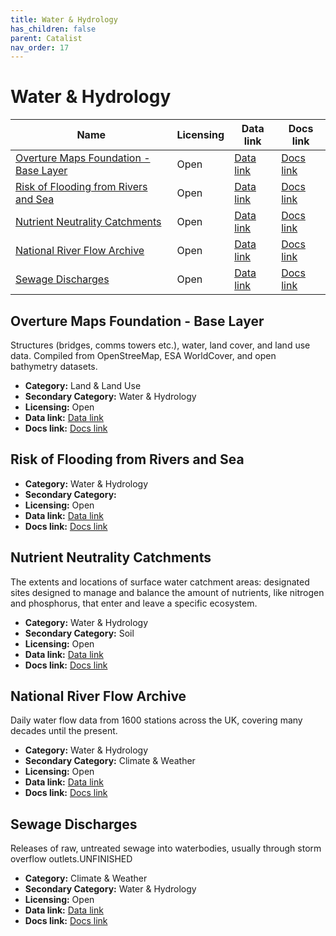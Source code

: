 ```yaml
---
title: Water & Hydrology
has_children: false
parent: Catalist
nav_order: 17
---
```


# Water & Hydrology

| Name                                                                            | Licensing | Data link                                                                                                           | Docs link                                                                                                                                                |
| ------------------------------------------------------------------------------- | --------- | ------------------------------------------------------------------------------------------------------------------- | -------------------------------------------------------------------------------------------------------------------------------------------------------- |
| [Overture Maps Foundation - Base Layer](#overture-maps-foundation---base-layer) | Open      | [Data link](https://docs.overturemaps.org/getting-data/)                                                            | [Docs link](https://docs.overturemaps.org/guides/base/)                                                                                                  |
| [Risk of Flooding from Rivers and Sea](#risk-of-flooding-from-rivers-and-sea)   | Open      | [Data link](https://environment.data.gov.uk/dataset/96ab4342-82c1-4095-87f1-0082e8d84ef1)                           | [Docs link](https://environment.data.gov.uk/file-management-open/data-sets/cf7e9513-2004-4ab7-befa-12294eedde0f/files/RoFRS%20Product%20Description.pdf) |
| [Nutrient Neutrality Catchments](#nutrient-neutrality-catchments)               | Open      | [Data link](https://naturalengland-defra.opendata.arcgis.com/datasets/nutrient-neutrality-catchments-england/about) | [Docs link](https://environment.data.gov.uk/defra/c11d1558-7d2f-4a71-9c20-93f02d148ef5/details)                                                          |
| [National River Flow Archive](#national-river-flow-archive)                     | Open      | [Data link](https://nrfaapps.ceh.ac.uk/nrfa/nrfa-api.html)                                                          | [Docs link](https://nrfa.ceh.ac.uk/)                                                                                                                     |
| [Sewage Discharges](#sewage-discharges)                                         | Open      | [Data link](https://environment.data.gov.uk/dataset/21e15f12-0df8-4bfc-b763-45226c16a8ac)                           | [Docs link](https://environment.data.gov.uk/dataset/21e15f12-0df8-4bfc-b763-45226c16a8ac)                                                                |

## Overture Maps Foundation - Base Layer

Structures (bridges, comms towers etc.), water, land cover, and land use data. Compiled from OpenStreeMap, ESA WorldCover, and open bathymetry datasets.

- **Category:** Land & Land Use
- **Secondary Category:** Water & Hydrology
- **Licensing:** Open
- **Data link:** [Data link](https://docs.overturemaps.org/getting-data/)
- **Docs link:** [Docs link](https://docs.overturemaps.org/guides/base/)



## Risk of Flooding from Rivers and Sea



- **Category:** Water & Hydrology
- **Secondary Category:** 
- **Licensing:** Open
- **Data link:** [Data link](https://environment.data.gov.uk/dataset/96ab4342-82c1-4095-87f1-0082e8d84ef1)
- **Docs link:** [Docs link](https://environment.data.gov.uk/file-management-open/data-sets/cf7e9513-2004-4ab7-befa-12294eedde0f/files/RoFRS%20Product%20Description.pdf)



## Nutrient Neutrality Catchments

The extents and locations of surface water catchment areas: designated sites designed to manage and balance the amount of nutrients, like nitrogen and phosphorus, that enter and leave a specific ecosystem.

- **Category:** Water & Hydrology
- **Secondary Category:** Soil
- **Licensing:** Open
- **Data link:** [Data link](https://naturalengland-defra.opendata.arcgis.com/datasets/nutrient-neutrality-catchments-england/about)
- **Docs link:** [Docs link](https://environment.data.gov.uk/defra/c11d1558-7d2f-4a71-9c20-93f02d148ef5/details)



## National River Flow Archive

Daily water flow data from 1600 stations across the UK, covering many decades until the present.

- **Category:** Water & Hydrology
- **Secondary Category:** Climate & Weather
- **Licensing:** Open
- **Data link:** [Data link](https://nrfaapps.ceh.ac.uk/nrfa/nrfa-api.html)
- **Docs link:** [Docs link](https://nrfa.ceh.ac.uk/)



## Sewage Discharges

Releases of raw, untreated sewage into waterbodies, usually through storm overflow outlets.UNFINISHED

- **Category:** Climate & Weather
- **Secondary Category:** Water & Hydrology
- **Licensing:** Open
- **Data link:** [Data link](https://environment.data.gov.uk/dataset/21e15f12-0df8-4bfc-b763-45226c16a8ac)
- **Docs link:** [Docs link](https://environment.data.gov.uk/dataset/21e15f12-0df8-4bfc-b763-45226c16a8ac)
